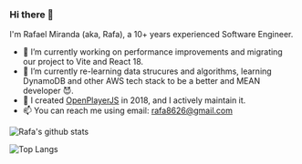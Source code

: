 ### Hi there 👋

I'm Rafael Miranda (aka, Rafa), a 10+ years experienced Software Engineer. 

- 🔭 I’m currently working on performance improvements and migrating our project to Vite and React 18. 
- 🌱 I’m currently re-learning data strucures and algorithms, learning DynamoDB and other AWS tech stack to be a better and MEAN developer 😈.
- 🚧 I created [OpenPlayerJS](https://github.com/openplayerjs/openplayerjs) in 2018, and I actively maintain it.
- 📫 You can reach me using email: rafa8626@gmail.com

![Rafa's github stats](https://github-readme-stats.vercel.app/api?username=rafa8626&theme=tokyonight)

![Top Langs](https://github-readme-stats.vercel.app/api/top-langs/?username=rafa8626&layout=compact&theme=tokyonight)
